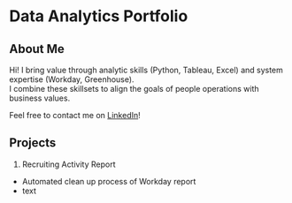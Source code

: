 # Data Analytics Portfolio  
  
## About Me  
Hi! I bring value through analytic skills (Python, Tableau, Excel) and system expertise (Workday, Greenhouse).  
I combine these skillsets to align the goals of people operations with business values.  
  
Feel free to contact me on [LinkedIn](https://www.linkedin.com/in/leoykim/)!  

## Projects
1. Recruiting Activity Report  
* Automated clean up process of Workday report
* text
